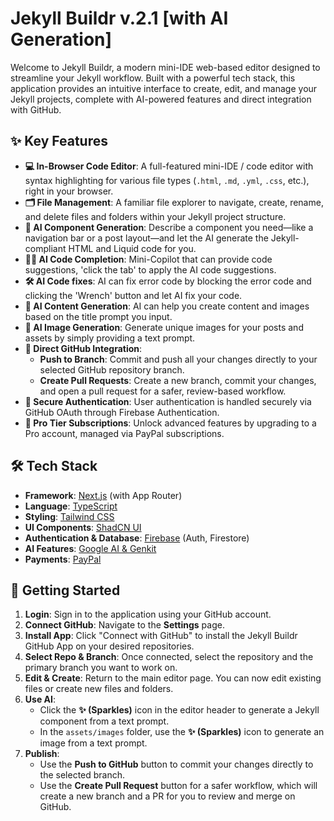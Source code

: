 # Jekyll Buildr v.2.1 [with AI Generation]

Welcome to Jekyll Buildr, a modern mini-IDE web-based editor designed to streamline your Jekyll workflow. Built with a powerful tech stack, this application provides an intuitive interface to create, edit, and manage your Jekyll projects, complete with AI-powered features and direct integration with GitHub.

## ✨ Key Features

*   **💻 In-Browser Code Editor**: A full-featured mini-IDE / code editor with syntax highlighting for various file types (`.html`, `.md`, `.yml`, `.css`, etc.), right in your browser.
*   **🗂️ File Management**: A familiar file explorer to navigate, create, rename, and delete files and folders within your Jekyll project structure.
*   **🤖 AI Component Generation**: Describe a component you need—like a navigation bar or a post layout—and let the AI generate the Jekyll-compliant HTML and Liquid code for you.
*   **🧑‍💻️ AI Code Completion**: Mini-Copilot that can provide code suggestions, 'click the tab' to apply the AI code suggestions.
*   **🛠️ AI Code fixes**: AI can fix error code by blocking the error code and clicking the 'Wrench' button and let AI fix your code.
*   **🧾️ AI Content Generation**: AI can help you create content and images based on the title prompt you input.
*   **🎨 AI Image Generation**: Generate unique images for your posts and assets by simply providing a text prompt.
*   **🚀 Direct GitHub Integration**:
    *   **Push to Branch**: Commit and push all your changes directly to your selected GitHub repository branch.
    *   **Create Pull Requests**: Create a new branch, commit your changes, and open a pull request for a safer, review-based workflow.
*   **🔐 Secure Authentication**: User authentication is handled securely via GitHub OAuth through Firebase Authentication.
*   **👑 Pro Tier Subscriptions**: Unlock advanced features by upgrading to a Pro account, managed via PayPal subscriptions.

## 🛠️ Tech Stack

*   **Framework**: [Next.js](https://nextjs.org/) (with App Router)
*   **Language**: [TypeScript](https://www.typescriptlang.org/)
*   **Styling**: [Tailwind CSS](https://tailwindcss.com/)
*   **UI Components**: [ShadCN UI](https://ui.shadcn.com/)
*   **Authentication & Database**: [Firebase](https://firebase.google.com/) (Auth, Firestore)
*   **AI Features**: [Google AI & Genkit](https://firebase.google.com/docs/genkit)
*   **Payments**: [PayPal](https://www.paypal.com/)

## 🚀 Getting Started

1.  **Login**: Sign in to the application using your GitHub account.
2.  **Connect GitHub**: Navigate to the **Settings** page.
3.  **Install App**: Click "Connect with GitHub" to install the Jekyll Buildr GitHub App on your desired repositories.
4.  **Select Repo & Branch**: Once connected, select the repository and the primary branch you want to work on.
5.  **Edit & Create**: Return to the main editor page. You can now edit existing files or create new files and folders.
6.  **Use AI**:
    *   Click the **✨ (Sparkles)** icon in the editor header to generate a Jekyll component from a text prompt.
    *   In the `assets/images` folder, use the **✨ (Sparkles)** icon to generate an image from a text prompt.
7.  **Publish**:
    *   Use the **Push to GitHub** button to commit your changes directly to the selected branch.
    *   Use the **Create Pull Request** button for a safer workflow, which will create a new branch and a PR for you to review and merge on GitHub.
